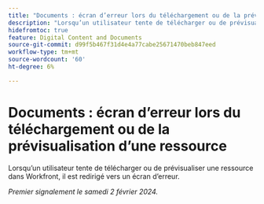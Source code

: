 ```yaml
---
title: "Documents : écran d’erreur lors du téléchargement ou de la prévisualisation d’une ressource"
description: "Lorsqu’un utilisateur tente de télécharger ou de prévisualiser une ressource dans Workfront, il est redirigé vers un écran d’erreur."
hidefromtoc: true
feature: Digital Content and Documents
source-git-commit: d99f5b467f31d4e4a77cabe25671470beb847eed
workflow-type: tm+mt
source-wordcount: '60'
ht-degree: 6%

---
```



# Documents : écran d’erreur lors du téléchargement ou de la prévisualisation d’une ressource

Lorsqu’un utilisateur tente de télécharger ou de prévisualiser une ressource dans Workfront, il est redirigé vers un écran d’erreur.

_Premier signalement le samedi 2 février 2024._
